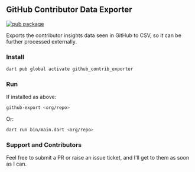 ## GitHub Contributor Data Exporter

[![pub package](https://img.shields.io/pub/v/github_contrib_exporter.svg)](https://pub.dartlang.org/packages/github_contrib_exporter)

Exports the contributor insights data seen in GitHub
to CSV, so it can be further processed externally.

### Install

```bash
dart pub global activate github_contrib_exporter
```

### Run

If installed as above:

```bash
github-export <org/repo>
```

Or:

```bash
dart run bin/main.dart <org/repo>
```

### Support and Contributors

Feel free to submit a PR or raise an issue ticket, and 
I'll get to them as soon as I can.
